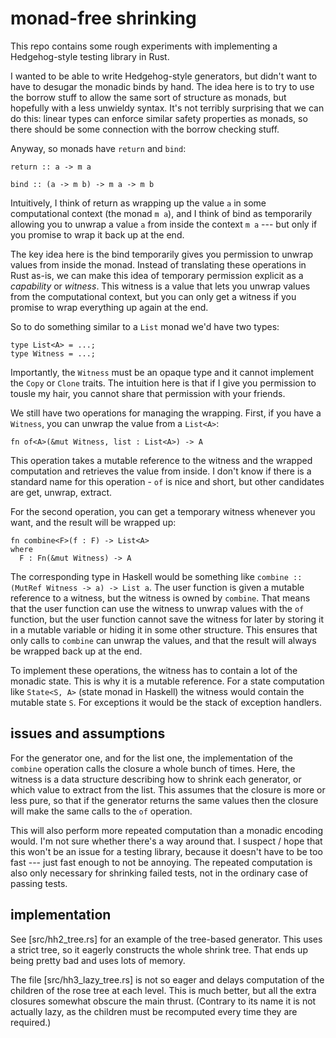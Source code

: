 # monad-free shrinking

This repo contains some rough experiments with implementing a Hedgehog-style testing library in Rust.

I wanted to be able to write Hedgehog-style generators, but didn't want to have to desugar the monadic binds by hand. The idea here is to try to use the borrow stuff to allow the same sort of structure as monads, but hopefully with a less unwieldy syntax. It's not terribly surprising that we can do this: linear types can enforce similar safety properties as monads, so there should be some connection with the borrow checking stuff.

Anyway, so monads have `return` and `bind`:

```
return :: a -> m a

bind :: (a -> m b) -> m a -> m b
```

Intuitively, I think of return as wrapping up the value `a` in some computational context (the monad `m a`), and I think of bind as temporarily allowing you to unwrap a value `a` from inside the context `m a` --- but only if you promise to wrap it back up at the end.

The key idea here is the bind temporarily gives you permission to unwrap values from inside the monad. Instead of translating these operations in Rust as-is, we can make this idea of temporary permission explicit as a *capability* or *witness*. This witness is a value that lets you unwrap values from the computational context, but you can only get a witness if you promise to wrap everything up again at the end.

So to do something similar to a `List` monad we'd have two types:

```
type List<A> = ...;
type Witness = ...;
```

Importantly, the `Witness` must be an opaque type and it cannot implement the `Copy` or `Clone` traits. The intuition here is that if I give you permission to tousle my hair, you cannot share that permission with your friends.

We still have two operations for managing the wrapping. First, if you have a `Witness`, you can unwrap the value from a `List<A>`:

```
fn of<A>(&mut Witness, list : List<A>) -> A
```

This operation takes a mutable reference to the witness and the wrapped computation and retrieves the value from inside. I don't know if there is a standard name for this operation - `of` is nice and short, but other candidates are get, unwrap, extract.

For the second operation, you can get a temporary witness whenever you want, and the result will be wrapped up:

```
fn combine<F>(f : F) -> List<A>
where
  F : Fn(&mut Witness) -> A
```

The corresponding type in Haskell would be something like `combine :: (MutRef Witness -> a) -> List a`. The user function is given a mutable reference to a witness, but the witness is owned by `combine`. That means that the user function can use the witness to unwrap values with the `of` function, but the user function cannot save the witness for later by storing it in a mutable variable or hiding it in some other structure. This ensures that only calls to `combine` can unwrap the values, and that the result will always be wrapped back up at the end.

To implement these operations, the witness has to contain a lot of the monadic state. This is why it is a mutable reference. For a state computation like `State<S, A>` (state monad in Haskell) the witness would contain the mutable state `S`. For exceptions it would be the stack of exception handlers.

## issues and assumptions

For the generator one, and for the list one, the implementation of the `combine` operation calls the closure a whole bunch of times. Here, the witness is a data structure describing how to shrink each generator, or which value to extract from the list. This assumes that the closure is more or less pure, so that if the generator returns the same values then the closure will make the same calls to the `of` operation.

This will also perform more repeated computation than a monadic encoding would. I'm not sure whether there's a way around that. I suspect / hope that this won't be an issue for a testing library, because it doesn't have to be too fast --- just fast enough to not be annoying. The repeated computation is also only necessary for shrinking failed tests, not in the ordinary case of passing tests.

## implementation

See [src/hh2_tree.rs] for an example of the tree-based generator. This uses a strict tree, so it eagerly constructs the whole shrink tree. That ends up being pretty bad and uses lots of memory.

The file [src/hh3_lazy_tree.rs] is not so eager and delays computation of the children of the rose tree at each level. This is much better, but all the extra closures somewhat obscure the main thrust. (Contrary to its name it is not actually lazy, as the children must be recomputed every time they are required.)


